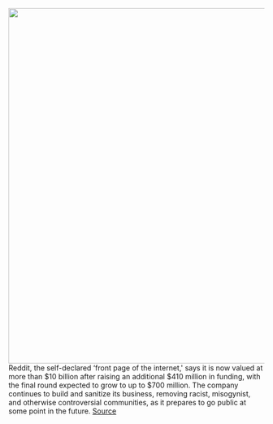 <img src='https://cdn.vox-cdn.com/thumbor/n6bct-N2PjzJCB11KYwiCM5O6ZY=/0x0:2040x1360/1200x800/filters:focal(857x517:1183x843)/cdn.vox-cdn.com/uploads/chorus_image/image/69714633/acastro_180413_1777_reddit_0001.0.jpg' width='700px' /><br/>
Reddit, the self-declared ‘front page of the internet,' says it is now valued at more than $10 billion after raising an additional $410 million in funding, with the final round expected to grow to up to $700 million. The company continues to build and sanitize its business, removing racist, misogynist, and otherwise controversial communities, as it prepares to go public at some point in the future.
<a href='https://www.theverge.com/2021/8/12/22621445/reddit-valuation-revenue-funding-round'> Source <a/>